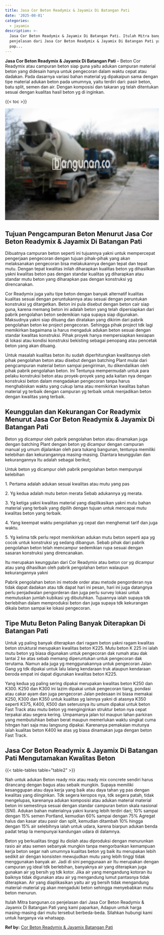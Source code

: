 ```yaml
---
title: Jasa Cor Beton Readymix & Jayamix Di Batangan Pati
date: '2025-08-01'
categories:
  - jayamix
description: >-
  Jasa Cor Beton Readymix & Jayamix Di Batangan Pati. Itulah Mitra bangunan.co
  penjelasan dari Jasa Cor Beton Readymix & Jayamix Di Batangan Pati yang kami
  pap...
---
```


**Jasa Cor Beton Readymix & Jayamix Di Batangan Pati** – Beton Cor Readymix atau campuran beton siap guna yaitu adukan campuran material beton yang didesain hanya untuk pengecoran dalam waktu cepat atau dadakan. Pada dasarnya variasi bahan material yg dipakaipun sama dengan tipe material adukan beton pada umumnya, yaitu terdiri dari: pasir beton, batu split, semen dan air. Dengan komposisi dan takaran yg telah ditentukan sesuai dengan kualitas hasil beton yg di inginkan.

{{< toc >}}

![Jasa Cor Beton Readymix & Jayamix Di Batangan Pati](/images/jasa-cor-readymix-13.png)

## Tujuan Pengcampuran Beton Menurut Jasa Cor Beton Readymix & Jayamix Di Batangan Pati

Dibuatnya campuran beton seperti ini tujuannya yakni untuk mempercepat pengerjaan pengecoran dengan tujuan pihak-pihak yang akan melaksanakan pengecoran bisa melakukannya dengan tepat dan tepat mutu. Dengan tepat kwalitas inilah diharapkan kualitas beton yg dihasilkan yakni kwalitas beton pas dengan standar kualitas yg diharapkan atau standar mutu beton yang diharapkan pas dengan konstruksi yg direncanakan.

Cor Readymix juga yaitu tipe beton dengan banyak alternatif kualitas kualitas sesuai dengan peruntukannya atau sesuai dengan peruntukan konstruksi yg ditargetkan. Beton ini pula disebut dengan beton cair siap guna, karena memang beton ini adalah beton yang telah dipersiapkan dari pabrik pengolahan beton sedemikian rupa supaya siap digunakan. Maksudnya yakni siap dituang dan diratakan yang dikirim dari pabrik pengolahan beton ke project pengecoran. Sehingga pihak project tdk lagi memikirkan bagaimana ia harus mengaduk adukan beton sesuai dengan standar kwalitas konstruksi. Pihak proyek hanya mempersiapkan kesiapan di lokasi atau kondisi konstruksi bekisting sebagai penopang atau pencetak beton yang akan dituang.

Untuk masalah kualitas beton itu sudah diperhitungkan kwalitasnya oleh pihak pengolahan beton atau disebut dengan batching Plant mulai dari pengcampuran material beton sampai pengiriman, itu dikendalikan oleh pihak pabrik pengolahan beton. Ini Tentunya mempermudah untuk para pelaku konstruksi beton atau proyek-proyek yang ada kaitan nya dengan konstruksi beton dalam mengadakan pengecoran tanpa harus menghabiskan waktu yang cukup lama atau memikirkan kwalitas bahan material yg terbaik dengan campuran yg terbaik untuk menjadikan beton dengan kwalitas yang terbaik.

## Keunggulan dan Kekurangan Cor Readymix Menurut Jasa Cor Beton Readymix & Jayamix Di Batangan Pati

Beton yg dicampur oleh pabrik pengolahan beton atau dinamakan juga dengan batching Plant dengan beton yg dicampur dengan campuran manual yg umum dijalankan oleh para tukang bangunan, tentunya memiliki kelebihan dan kekurangannya masing-masing. Diantara keunggulan dan kekurangannya Itu adalah sebagai berikut;

Untuk beton yg dicampur oleh pabrik pengolahan beton mempunyai kelebihan

1\. Pertama adalah adukan sesuai kwalitas atau mutu yang pas

2\. Yg kedua adalah mutu beton merata Sebab adukannya yg merata.

3\. Yg ketiga yakni kwalitas material yang diaplikasikan yakni mutu bahan material yang terbaik yang dipilih dengan tujuan untuk mencapai mutu kwalitas beton yang terbaik.

4\. Yang keempat waktu pengolahan yg cepat dan menghemat tarif dan juga waktu.

5\. Yg kelima tdk perlu repot memikirkan adukan mutu beton seperti apa yg cocok untuk konstruksi yg sedang dibangun. Sebab pihak dari pabrik pengolahan beton telah mencampur sedemikian rupa sesuai dengan sasaran konstruksi yang direncanakan.

Itu merupakan keunggulan dari Cor Readymix atau beton cor yg dicampur atau yang dihasilkan oleh pabrik pengolahan beton walaupun kekurangannya yakni

Pabrik pengolahan beton ini metode order atau metode pengorderan nya tidak dapat dadakan atau tdk dapat hari ini pesan, hari ini juga datangnya perlu penjadwalan pengorderan dan juga perlu survey lokasi untuk memutuskan jumlah kubikasi yg dibutuhkan. Tujuannya ialah supaya tdk berlebihan dalam memproduksi beton dan juga supaya tdk kekurangan dikala beton sampai ke lokasi pengecoran.

## Tipe Mutu Beton Paling Banyak Diterapkan Di Batangan Pati

Untuk yg paling banyak diterapkan dari ragam beton yakni ragam kwalitas beton struktural merupakan kwalitas beton K225. Mutu beton K 225 ini ialah mutu beton yg biasa digunakan untuk pengecoran dak rumah atau dak lantai 2 ke atas sebab memang diperuntukan untuk pengecoran dak terutama. Namun ada juga yg menggunakannya untuk pengecoran Jalan Gang yg tdk dipakai untuk lalu lalang kendaraan truk ataupun kendaraan beroda empat ini dapat digunakan kwalitas beton K225.

Yang kedua yg paling sering dipakai merupakan kwalitas beton K250 dan K300. K250 dan K300 ini lazim dipakai untuk pengecoran tiang, pondasi atau cakar ayam dan juga pengecoran Jalan pedesaan ini biasa memakai K250, K300 dan K350 untuk kualitas yg lainnya yakni di atasnya K350 seperti K375, K400, K500 dan seterusnya itu umum dipakai untuk beton Fast Track atau mutu beton yg menginginkan struktur beton nya cepat terpakai atau segera kering. Umpamanya jalan tol maupun lahan parkiran yang membutuhkan beban berat maupun memerlukan waktu singkat cuma hitngan hari saja mau langsung dipakai. Karenanya pemakaian mutunya ialah kualitas beton K400 ke atas yg biasa dinamakan juga dengan beton Fast Track.

## Jasa Cor Beton Readymix & Jayamix Di Batangan Pati Mengutamakan Kwalitas Beton

{{< table-tables table="table2" >}}

Nah untuk adukan Beton ready mix atau ready mix concrete sendiri harus dirancang dengan bagus atau sebaik mungkin. Supaya memiliki kesanggupan atau daya kerja yang baik atau daya tahan yg pas dengan kwalitas yang diinginkan. Tdk segera keropos nya, tdk segera patah, tidak mengelupas, karenanya adukan komposisi atau adukan material material beton ini semestinya sesuai dengan standar campuran beton skala nasional (SNI). Adukan bahan materialnya yakni kurang lebih terdiri dari; 10% sampai dengan 15% semen Portland, kemudian 60% sampai dengan 75% Agregat halus dan kasar atau pasir dan split, kemudian ditambah 10% hingga dengan 15% air selebihnya ialah untuk udara, karena biarpun adukan benda padat tetap Ia mempunyai kandungan udara di dalamnya.

Beton yg berkualitas tinggi itu diolah atau diproduksi dengan menurunkan rasio air atau semen sebanyak mungkin tanpa mengorbankan kemampuan kerja beton segar nah umumnya kualitas beton yg baik itu merupakan lebih sedikit air dengan konsisten mewujudkan mutu yang lebih tinggi tidak menggunakan banyak air. Jadi di sini penggunaan air Itu merupakan dengan campuran yg ideal tdk berlebihan, banyaknya air yang diterapkan juga gunakan air yg bersih yg tdk kotor. Jika air yang mengandung kotoran itu baiknya tidak digunakan atau air yg mengandung lumut pantasnya tidak diterapkan. Air yang diaplikasikan yaitu air yg bersih tidak mengandung material-material yg akan mengaduki beton sehingga menyebabkan mutu beton menurun.

Itulah Mitra bangunan.co penjelasan dari Jasa Cor Beton Readymix & Jayamix Di Batangan Pati yang kami paparkan, Adapun untuk harga masing-masing dari mutu tersebut berbeda-beda. Silahkan hubungi kami untuk harganya via whatsapp.

**Ref by:** [Cor Beton Readymix & Jayamix Batangan Pati](https://id.wikipedia.org/wiki/Cor)
